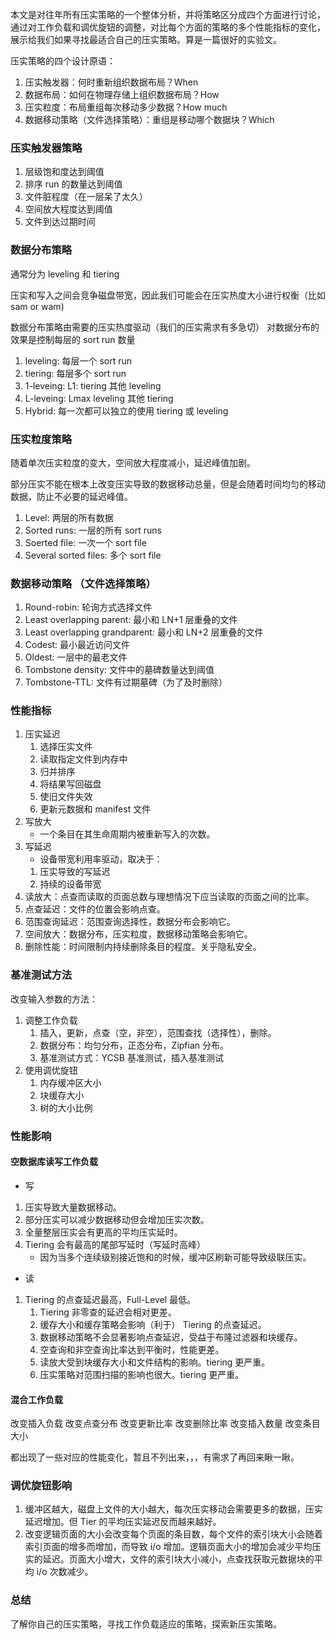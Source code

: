 本文是对往年所有压实策略的一个整体分析，并将策略区分成四个方面进行讨论，通过对工作负载和调优旋钮的调整，对比每个方面的策略的多个性能指标的变化，展示给我们如果寻找最适合自己的压实策略。算是一篇很好的实验文。

压实策略的四个设计原语：
1. 压实触发器：何时重新组织数据布局？When
2. 数据布局：如何在物理存储上组织数据布局？How
3. 压实粒度：布局重组每次移动多少数据？How much
4. 数据移动策略（文件选择策略）：重组是移动哪个数据块？Which
	
### 压实触发器策略
1. 层级饱和度达到阈值
2. 排序 run 的数量达到阈值
3. 文件脏程度（在一层呆了太久）
4. 空间放大程度达到阈值
5. 文件到达过期时间

### 数据分布策略
通常分为 leveling 和 tiering

压实和写入之间会竞争磁盘带宽，因此我们可能会在压实热度大小进行权衡（比如 sam or wam)

数据分布策略由需要的压实热度驱动（我们的压实需求有多急切）
对数据分布的效果是控制每层的 sort run 数量

1. leveling: 每层一个 sort run
2. tiering: 每层多个 sort run
3. 1-leveing: L1: tiering 其他 leveling
4. L-leveing: Lmax leveling 其他 tiering
5. Hybrid: 每一次都可以独立的使用 tiering 或 leveling

### 压实粒度策略

随着单次压实粒度的变大，空间放大程度减小，延迟峰值加剧。

部分压实不能在根本上改变压实导致的数据移动总量，但是会随着时间均匀的移动数据，防止不必要的延迟峰值。

1. Level: 两层的所有数据
2. Sorted runs: 一层的所有 sort runs
3. Soerted file: 一次一个 sort file
4. Several sorted files: 多个 sort file

### 数据移动策略 （文件选择策略）

1. Round-robin: 轮询方式选择文件
2. Least overlapping parent: 最小和 LN+1 层重叠的文件
3. Least overlapping  grandparent: 最小和 LN+2 层重叠的文件
4. Codest: 最小最近访问文件
5. Oldest: 一层中的最老文件
6. Tombstone density: 文件中的墓碑数量达到阈值
7. Tombstone-TTL: 文件有过期墓碑（为了及时删除）

### 性能指标
1. 压实延迟
	1. 选择压实文件
	2. 读取指定文件到内存中
	3. 归并排序
	4. 将结果写回磁盘
	5. 使旧文件失效
	6. 更新元数据和 manifest 文件
2. 写放大
	* 一个条目在其生命周期内被重新写入的次数。
3. 写延迟
	* 设备带宽利用率驱动，取决于：
	1. 压实导致的写延迟
	2. 持续的设备带宽
4. 读放大：点查而读取的页面总数与理想情况下应当读取的页面之间的比率。
5. 点查延迟：文件的位置会影响点查。
6. 范围查询延迟：范围查询选择性，数据分布会影响它。
7. 空间放大：数据分布，压实粒度，数据移动策略会影响它。
8. 删除性能：时间限制内持续删除条目的程度。关乎隐私安全。

### 基准测试方法
改变输入参数的方法：
1. 调整工作负载
	1. 插入，更新，点查（空，非空），范围查找（选择性），删除。
	2. 数据分布：均匀分布，正态分布，Zipfian 分布。
	3. 基准测试方式：YCSB 基准测试，插入基准测试
2. 使用调优旋钮
	1. 内存缓冲区大小
	2. 块缓存大小
	3. 树的大小比例

### 性能影响

#### 空数据库读写工作负载

* 写	
1. 压实导致大量数据移动。
2. 部分压实可以减少数据移动但会增加压实次数。
3. 全量整层压实会有更高的平均压实延时。
4. Tiering 会有最高的尾部写延时（写延时高峰）
	* 因为当多个连续级别接近饱和的时候，缓冲区刷新可能导致级联压实。
* 读
1.  Tiering 的点查延迟最高，Full-Level 最低。
	1.  Tiering 非零查的延迟会相对更差。
	2.  缓存大小和缓存策略会影响（利于） Tiering 的点查延迟。
	3.  数据移动策略不会显著影响点查延迟，受益于布隆过滤器和块缓存。
	4.  空查询和非空查询比率达到平衡时，性能更差。	
	5.  读放大受到块缓存大小和文件结构的影响。tiering 更严重。
	6.  压实策略对范围扫描的影响也很大。tiering 更严重。	

#### 混合工作负载

改变插入负载
改变点查分布
改变更新比率
改变删除比率
改变插入数量
改变条目大小

都出现了一些对应的性能变化，暂且不列出来，，，有需求了再回来瞅一瞅。

### 调优旋钮影响

1. 缓冲区越大，磁盘上文件的大小越大，每次压实移动会需要更多的数据，压实延迟增加。但 Tier 的平均压实延迟反而越来越好。
2. 改变逻辑页面的大小会改变每个页面的条目数，每个文件的索引块大小会随着索引页面的增多而增加，而导致 i/o 增加。逻辑页面大小的增加会减少平均压实的延迟。页面大小增大，文件的索引块大小减小，点查找获取元数据块的平均 i/o 次数减少。

### 总结
了解你自己的压实策略，寻找工作负载适应的策略，探索新压实策略。
